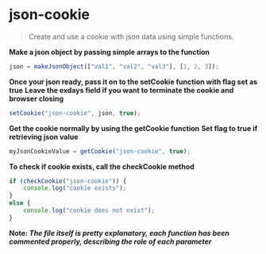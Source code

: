 # json-cookie
>Create and use a cookie with json data using simple functions. 

**Make a json object by passing simple arrays to the function**
``` javascript
json = makeJsonObject(["val1", "val2", "val3"], [1, 2, 3]);
```

**Once your json ready, pass it on to the setCookie function with flag set as true**
**Leave the exdays field if you want to terminate the cookie and browser closing**
``` javascript
setCookie("json-cookie", json, true);
```

**Get the cookie normally by using the getCookie function**
**Set flag to true if retrieving json value**
``` javascript
myJsonCookieValue = getCookie("json-cookie", true);
```

**To check if cookie exists, call the checkCookie method**
``` javascript
if (checkCookie("json-cookie")) {
    console.log("cookie exists");
}
else {
    console.log("cookie does not exist");
}
```

**Note: _The file itself is pretty explanatory, each function has been commented properly, describing the role of each parameter_**
